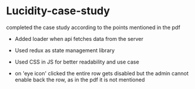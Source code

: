 # Lucidity-case-study

completed the case study according to the points mentioned in the pdf
- Added loader when api fetches data from the server
- Used redux as state management library
- Used CSS in JS for better readability and use case

- on 'eye icon' clicked the entire row gets disabled but the admin cannot enable back the row, as in the pdf it is not mentioned
